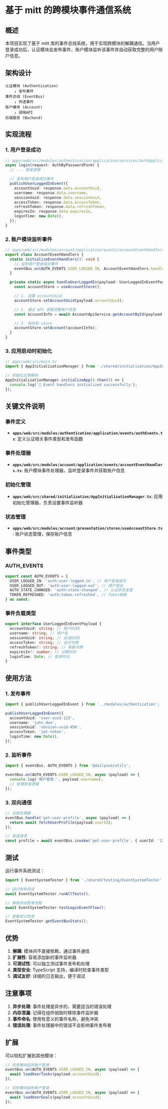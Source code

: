 # 基于 mitt 的跨模块事件通信系统

## 概述

本项目实现了基于 mitt 库的事件总线系统，用于实现跨模块的解耦通信。当用户登录成功后，认证模块会发布事件，账户模块监听该事件并自动获取完整的用户账户信息。

## 架构设计

```
认证模块 (Authentication)
    ↓ 发布事件
事件总线 (EventBus)
    ↓ 传递事件
账户模块 (Account)
    ↓ 调用API
后端服务 (Backend)
```

## 实现流程

### 1. 用户登录成功

```typescript
// apps/web/src/modules/authentication/application/services/AuthApplicationService.ts
async login(request: AuthByPasswordForm) {
  // ... 登录逻辑

  // 发布用户登录成功事件
  publishUserLoggedInEvent({
    accountUuid: response.data.accountUuid,
    username: response.data.username,
    sessionUuid: response.data.sessionUuid,
    accessToken: response.data.accessToken,
    refreshToken: response.data.refreshToken,
    expiresIn: response.data.expiresIn,
    loginTime: new Date(),
  });
}
```

### 2. 账户模块监听事件

```typescript
// apps/web/src/modules/account/application/events/accountEventHandlers.ts
export class AccountEventHandlers {
  static initializeEventHandlers(): void {
    // 监听用户登录成功事件
    eventBus.on(AUTH_EVENTS.USER_LOGGED_IN, AccountEventHandlers.handleUserLoggedIn);
  }

  private static async handleUserLoggedIn(payload: UserLoggedInEventPayload): Promise<void> {
    const accountStore = useAccountStore();

    // 1. 设置 accountUuid
    accountStore.setAccountUuid(payload.accountUuid);

    // 2. 通过 API 获取完整账户信息
    const accountInfo = await AccountApiService.getAccountById(payload.accountUuid);

    // 3. 保存到 store
    accountStore.setAccount(accountInfo);
  }
}
```

### 3. 应用启动时初始化

```typescript
// apps/web/src/main.ts
import { AppInitializationManager } from './shared/initialization/AppInitializationManager';

// 初始化应用模块
AppInitializationManager.initializeApp().then(() => {
  console.log('🎯 Event handlers initialized successfully');
});
```

## 关键文件说明

### 事件定义

- **`apps/web/src/modules/authentication/application/events/authEvents.ts`**: 定义认证相关事件类型和发布函数

### 事件处理器

- **`apps/web/src/modules/account/application/events/accountEventHandlers.ts`**: 账户模块事件处理器，监听登录事件并获取账户信息

### 初始化管理

- **`apps/web/src/shared/initialization/AppInitializationManager.ts`**: 应用初始化管理器，负责设置事件监听器

### 状态管理

- **`apps/web/src/modules/account/presentation/stores/useAccountStore.ts`**: 账户状态管理，保存账户信息

## 事件类型

### AUTH_EVENTS

```typescript
export const AUTH_EVENTS = {
  USER_LOGGED_IN: 'auth:user-logged-in', // 用户登录成功
  USER_LOGGED_OUT: 'auth:user-logged-out', // 用户登出
  AUTH_STATE_CHANGED: 'auth:state-changed', // 认证状态变更
  TOKEN_REFRESHED: 'auth:token-refreshed', // Token刷新
} as const;
```

### 事件负载类型

```typescript
export interface UserLoggedInEventPayload {
  accountUuid: string; // 账户UUID
  username: string; // 用户名
  sessionUuid: string; // 会话UUID
  accessToken: string; // 访问令牌
  refreshToken?: string; // 刷新令牌
  expiresIn?: number; // 过期时间
  loginTime: Date; // 登录时间
}
```

## 使用方法

### 1. 发布事件

```typescript
import { publishUserLoggedInEvent } from '../modules/authentication';

publishUserLoggedInEvent({
  accountUuid: 'user-uuid-123',
  username: 'john_doe',
  sessionUuid: 'session-uuid-456',
  accessToken: 'jwt-token',
  loginTime: new Date(),
});
```

### 2. 监听事件

```typescript
import { eventBus, AUTH_EVENTS } from '@dailyuse/utils';

eventBus.on(AUTH_EVENTS.USER_LOGGED_IN, async (payload) => {
  console.log('用户登录:', payload.username);
  // 处理登录逻辑
});
```

### 3. 双向通信

```typescript
// 注册处理器
eventBus.handle('get-user-profile', async (payload) => {
  return await fetchUserProfile(payload.userId);
});

// 发送请求
const profile = await eventBus.invoke('get-user-profile', { userId: '123' });
```

## 测试

运行事件系统测试：

```typescript
import { EventSystemTester } from './shared/testing/EventSystemTester';

// 运行所有测试
await EventSystemTester.runAllTests();

// 单独测试登录流程
await EventSystemTester.testLoginEventFlow();

// 查看统计信息
EventSystemTester.getEventBusStats();
```

## 优势

1. **解耦**: 模块间不直接依赖，通过事件通信
2. **扩展性**: 容易添加新的事件监听器
3. **可测试性**: 可以独立测试事件发布和处理
4. **类型安全**: TypeScript 支持，编译时检查事件类型
5. **调试友好**: 详细的日志输出，便于调试

## 注意事项

1. **异步处理**: 事件处理是异步的，需要适当的错误处理
2. **内存泄漏**: 记得在组件销毁时移除事件监听器
3. **事件命名**: 使用有意义的事件名称，避免冲突
4. **错误处理**: 事件处理器中的错误不会影响事件发布者

## 扩展

可以轻松扩展到其他模块：

```typescript
// 任务模块监听账户登录
eventBus.on(AUTH_EVENTS.USER_LOGGED_IN, async (payload) => {
  await loadUserTasks(payload.accountUuid);
});

// 目标模块监听账户登录
eventBus.on(AUTH_EVENTS.USER_LOGGED_IN, async (payload) => {
  await loadUserGoals(payload.accountUuid);
});
```
